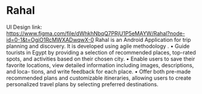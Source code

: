 # Rahal
UI Design link: https://www.figma.com/file/dWhkhNbqQ7PRjU1P5eMAYW/Rahal?node-id=0-1&t=OgiO1RcMWXADwqwX-0
Rahal is an Android Application for trip planning and discovery. It is developed using agile methodology .
• Guide tourists in Egypt by providing a selection of recommended places, top-rated spots, and activities based on
their chosen city.
• Enable users to save their favorite locations, view detailed information including images, descriptions, and loca-
tions, and write feedback for each place.
• Offer both pre-made recommended plans and customizable itineraries, allowing users to create personalized
travel plans by selecting preferred destinations.
